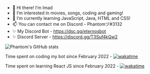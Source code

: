 - 👋 Hi there! I’m Imad
- 👀 I’m interested in movies, songs, coding and gaming!
- 🌱 I’m currently learning JavaScript, Java, HTML and CSS!
- 📫 You can contact me on Discord - Phantomヅ#3132
- ✨ My Discord Bot - https://dsc.gg/eternosbot
- ✨ Discord Server - https://discord.gg/T3Suf4kQw2




![Phantom's GitHub stats](https://github-readme-stats.vercel.app/api?username=PhantomImad&show_icons=true&theme=dark)  

Time spent on coding my bot since February 2022 - [![wakatime](https://wakatime.com/badge/user/573a84ac-bf89-445d-82d5-d18929cfcada/project/cb510310-a6e6-4792-b308-fadfdeb1bd23.svg)](https://wakatime.com/badge/user/573a84ac-bf89-445d-82d5-d18929cfcada/project/cb510310-a6e6-4792-b308-fadfdeb1bd23)

Time spent on learning React JS since February 2022 - [![wakatime](https://wakatime.com/badge/user/573a84ac-bf89-445d-82d5-d18929cfcada/project/972cda0b-5cd3-4696-b230-36937a8cbc76.svg)](https://wakatime.com/badge/user/573a84ac-bf89-445d-82d5-d18929cfcada/project/972cda0b-5cd3-4696-b230-36937a8cbc76)


